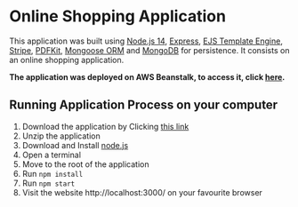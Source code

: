 # Online Shopping Application

This application was built using [Node.js 14](https://nodejs.org/en/), [Express](https://expressjs.com/), [EJS Template Engine](https://ejs.co/), [Stripe](https://stripe.com/fr), [PDFKit](https://pdfkit.org/), [Mongoose ORM](https://mongoosejs.com/) and [MongoDB](https://www.mongodb.com/) for persistence. It consists on an online shopping application.

**The application was deployed on AWS Beanstalk, to access it, click [here](http://nodeshopping-env.eba-czedjv9y.eu-west-2.elasticbeanstalk.com/).**

## Running Application Process on your computer

1. Download the application by Clicking [this link](https://github.com/gaetanBloch/nodejs-shopping/archive/master.zip)
2. Unzip the application
3. Download and Install [node.js](https://nodejs.org/en/download/) 
4. Open a terminal
5. Move to the root of the application
6. Run `npm install`
7. Run `npm start`
8. Visit the website http://localhost:3000/ on your favourite browser
